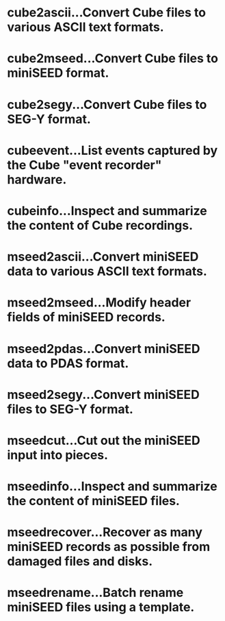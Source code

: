 # cube2ascii...Convert Cube files to various ASCII text formats.
# cube2mseed...Convert Cube files to miniSEED format.
# cube2segy...Convert Cube files to SEG-Y format.
# cubeevent...List events captured by the Cube "event recorder" hardware.
# cubeinfo...Inspect and summarize the content of Cube recordings.
# mseed2ascii...Convert miniSEED data to various ASCII text formats.
# mseed2mseed...Modify header fields of miniSEED records.
# mseed2pdas...Convert miniSEED data to PDAS format.
# mseed2segy...Convert miniSEED files to SEG-Y format.
# mseedcut...Cut out the miniSEED input into pieces.
# mseedinfo...Inspect and summarize the content of miniSEED files.
# mseedrecover...Recover as many miniSEED records as possible from damaged files and disks.
# mseedrename...Batch rename miniSEED files using a template.
